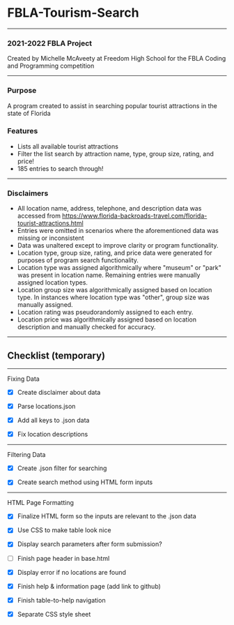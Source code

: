 # FBLA-Tourism-Search

***

### 2021-2022 FBLA Project
Created by Michelle McAveety at Freedom High School for the FBLA Coding and Programming competition

***

### Purpose
A program created to assist in searching popular tourist attractions in the state of Florida

### Features

+ Lists all available tourist attractions
+ Filter the list search by attraction name, type, group size, rating, and price!
+ 185 entries to search through!

***
### Disclaimers

+ All location name, address, telephone, and description data was accessed from https://www.florida-backroads-travel.com/florida-tourist-attractions.html
+ Entries were omitted in scenarios where the aforementioned data was missing or inconsistent
+ Data was unaltered except to improve clarity or program functionality.
+ Location type, group size, rating, and price data were generated for purposes of program search functionality. 
+ Location type was assigned algorithmically where "museum" or "park" was present in location name. Remaining entries were manually assigned location types.
+ Location group size was algorithmically assigned based on location type. In instances where location type was "other", group size was manually assigned.
+ Location rating was pseudorandomly assigned to each entry.
+ Location price was algorithmically assigned based on location description and manually checked for accuracy.

***

## Checklist (temporary)

***

Fixing Data

-[x] Create disclaimer about data

-[x] Parse locations.json

-[x] Add all keys to .json data

-[x] Fix location descriptions
 
 ***
 
Filtering Data

-[x] Create .json filter for searching

-[x] Create search method using HTML form inputs

 ***
 
HTML Page Formatting

- [x] Finalize HTML form so the inputs are relevant to the .json data

- [x] Use CSS to make table look nice

- [x] Display search parameters after form submission?

- [ ] Finish page header in base.html

- [x] Display error if no locations are found

- [x] Finish help & information page (add link to github)

- [x] Finish table-to-help navigation

- [x] Separate CSS style sheet





